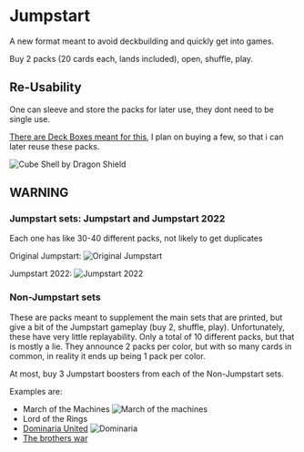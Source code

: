 # Jumpstart
A new format meant to avoid deckbuilding and quickly get into games.

Buy 2 packs (20 cards each, lands included), open, shuffle, play.

## Re-Usability
One can sleeve and store the packs for later use, they dont need to be single use.

[There are Deck Boxes meant for this](https://www.dragonshield.com/webshop/deck-boxes/404-cube-shell-forest-green.html?_gl=1*i2xlmp*_up*MQ..&gclid=EAIaIQobChMI0Ij_gKi4gAMV2RB7Ch2GxwjREAAYASABEgI8rvD_BwE), I plan on buying a few, so that i can later reuse these packs.

![Cube Shell by Dragon Shield](images/jumpstart/boxes.png)
## WARNING

### Jumpstart sets: Jumpstart and Jumpstart 2022
Each one has like 30-40 different packs, not likely to get duplicates

Original Jumpstart: ![Original Jumpstart](/images/jumpstart/jumpstartOG.png)

Jumpstart 2022: ![Jumpstart 2022](/images/jumpstart/jumpstart2022.png)

### Non-Jumpstart sets
These are packs meant to supplement the main sets that are printed, but give a bit of the Jumpstart gameplay (buy 2, shuffle, play). 
Unfortunately, these have very little replayability. Only a total of 10 different packs, but that is mostly a lie. They announce 2 packs per color, but with so many cards in common, in reality it ends up being 1 pack per color. 

At most, buy 3 Jumpstart boosters from each of the Non-Jumpstart sets.

Examples are:
- March of the Machines
![March of the machines](images/jumpstart/march.png)
- Lord of the Rings
- [Dominaria United](https://mtg.fandom.com/wiki/Dominaria_United/Jumpstart)
![Dominaria](images/jumpstart/dominaria.png)
- [The brothers war ](https://mtg.fandom.com/wiki/The_Brothers%27_War/Jumpstart)